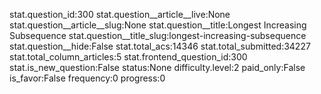 stat.question_id:300
stat.question__article__live:None
stat.question__article__slug:None
stat.question__title:Longest Increasing Subsequence
stat.question__title_slug:longest-increasing-subsequence
stat.question__hide:False
stat.total_acs:14346
stat.total_submitted:34227
stat.total_column_articles:5
stat.frontend_question_id:300
stat.is_new_question:False
status:None
difficulty.level:2
paid_only:False
is_favor:False
frequency:0
progress:0
